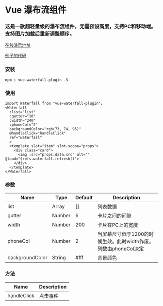 # Vue 瀑布流组件

### 这是一款超轻量级的瀑布流组件，无需预设高度，支持PC和移动端。支持图片加载后重新调整顺序。

[在线演示地址](https://heikaimu.github.io/waterfall-example/dist/#/)

[例子的代码](https://github.com/heikaimu/waterfall-example)

### 安装
```
npm i vue-waterfall-plugin -S
```

### 使用
```
import Waterfall from "vue-waterfall-plugin";
<Waterfall 
  :list="list" 
  :gutter="10" 
  :width="240" 
  :phoneCol="2" 
  backgroundColor="rgb(73, 74, 95)" 
  @handleClick="handleClick" 
  ref="waterfall"
  >
  <template slot="item" slot-scope="props">
    <div class="card">
      <img :src="props.data.src" alt="" @load="$refs.waterfall.refresh()">
    </div>
  </template>
</Waterfall>
```

### 参数
| Name             | Type    | Default | Description           |
| ---------------- | ------- | ------- | --------------------- |
| list             | Array   | []      | 列表数据            |
| gutter           | Number  | 6       | 卡片之间的间隙 |
| width            | Number  | 200     | 卡片在PC上的宽度     |
| phoneCol         | Number  | 2       | 当屏幕尺寸低于1200的时候生效。此时width作废。列数由phoneCol决定               |
| backgroundColor  | String  | #fff    | 背景颜色 |

### 方法
| Name             | Description           |
| ---------------- | --------------------- |
| handleClick      | 点击事件            |
